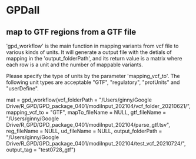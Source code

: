 # GPDall

## map to GTF regions from a GTF file 

'gpd_workflow' is the main function in mapping variants from vcf file to various kinds of units. It will generate a output file with the detials of mapping in the 'output_folderPath',
and its return value is a matrix where each row is a unit and the number of mappable variants.

Please specify the type of units by the parameter 'mapping_vcf_to'. The following unit types are acceptable "GTF", "regulatory", "protUnits" and "userDefine".

mat = gpd_workflow(vcf_folderPath = "/Users/ginny/Google Drive/R_GPD/GPD_package_0401/modiInput_202104/vcf_folder_20210621/",
              mapping_vcf_to = "GTF",
              mapTo_fileName = NULL,
              gtf_fileName = "/Users/ginny/Google Drive/R_GPD/GPD_package_0401/modiInput_202104/parse_gtf.tsv",
              reg_fileName = NULL, 
              ud_fileName = NULL,
              output_folderPath = "/Users/ginny/Google Drive/R_GPD/GPD_package_0401/modiInput_202104/test_vcf_20210724/",
              output_tag = "test0728_gtf")
